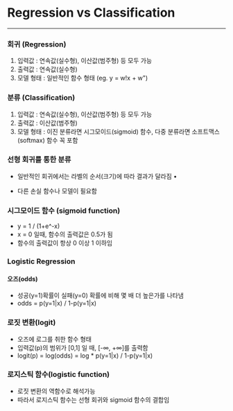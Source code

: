 # Regression vs Classification

****

### 회귀 (Regression) 

1. 입력값 : 연속값(실수형), 이산값(범주형) 등 모두 가능 
2. 출력값 : 연속값(실수형) 
3. 모델 형태 : 일반적인 함수 형태 (eg. y = w!x + w")



### 분류 (Classification)

1. 입력값 : 연속값(실수형), 이산값(범주형) 등 모두 가능 
2. 출력값 : 이산값(범주형) 
3. 모델 형태 : 이진 분류라면 시그모이드(sigmoid) 함수, 다중 분류라면 소프트맥스(softmax) 함수 꼭 포함



### 선형 회귀를 통한 분류

* 일반적인 회귀에서는 라벨의 순서(크기)에 따라 결과가 달라짐 • 

* 다른 손실 함수나 모델이 필요함



### 시그모이드 함수 (sigmoid function) 

* y = 1 / (1+e^-x)
*  x = 0 일때, 함수의 출력값은 0.5가 됨 
* 함수의 출력값이 항상 0 이상 1 이하임



### Logistic Regression

#### 오즈(odds)

* 성공(y=1)확률이 실패(y=0) 확률에 비해 몇 배 더 높은가를 나타냄
* odds = p(y=1|x) / 1-p(y=1|x)



### 로짓 변환(logit)

* 오즈에 로그를 취한 함수 형태
* 입력값(p)의 범위가 [0,1] 일 때, [-∞, +∞]를 출력함
* logit(p) = log(odds) = log * p(y=1|x) / 1-p(y=1|x)



### 로지스틱 함수(logistic function)

* 로짓 변환의 역함수로 해석가능
* 따라서 로지스틱 함수는 선형 회귀와 sigmoid 함수의 결합임